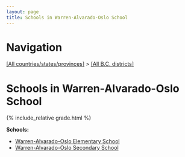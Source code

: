 ```yaml
---
layout: page
title: Schools in Warren-Alvarado-Oslo School
---
```

# Navigation

[[All countries/states/provinces]](../..) > [[All B.C. districts]](..)

# Schools in Warren-Alvarado-Oslo School

{% include_relative grade.html %}

**Schools:**

- [Warren-Alvarado-Oslo Elementary School](Warren-Alvarado-Oslo_Elementary_School.md)
- [Warren-Alvarado-Oslo Secondary School](Warren-Alvarado-Oslo_Secondary_School.md)
